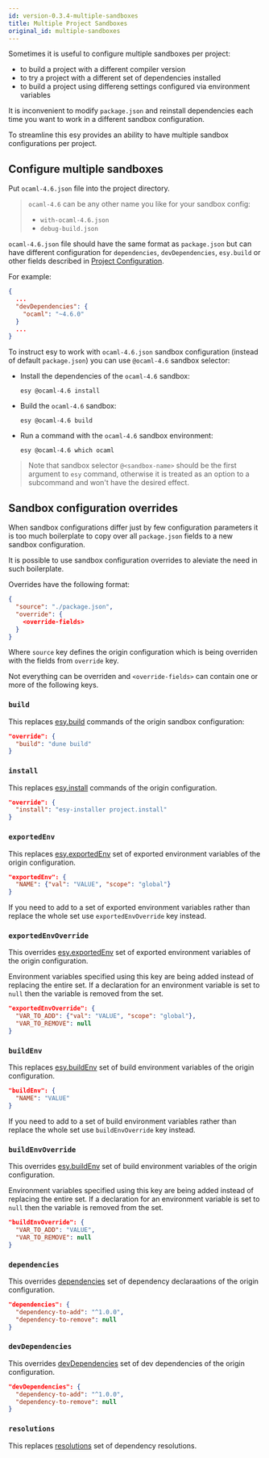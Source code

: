 ```yaml
---
id: version-0.3.4-multiple-sandboxes
title: Multiple Project Sandboxes
original_id: multiple-sandboxes
---
```


Sometimes it is useful to configure multiple sandboxes per project:

- to build a project with a different compiler version
- to try a project with a different set of dependencies installed
- to build a project using differeng settings configured via environment
  variables

It is inconvenient to modify `package.json` and reinstall dependencies each time
you want to work in a different sandbox configuration.

To streamline this esy provides an ability to have multiple sandbox
configurations per project.

## Configure multiple sandboxes

Put `ocaml-4.6.json` file into the project directory.

> `ocaml-4.6` can be any other name you like for your sandbox config:
> - `with-ocaml-4.6.json`
> - `debug-build.json`

`ocaml-4.6.json` file should have the same format as `package.json` but can have
different configuration for `dependencies`, `devDependencies`, `esy.build` or
other fields described in [Project Configuration](configuration.md).

For example:

```json
{
  ...
  "devDependencies": {
    "ocaml": "~4.6.0"
  }
  ...
}
```

To instruct esy to work with `ocaml-4.6.json` sandbox configuration (instead of
default `package.json`) you can use `@ocaml-4.6` sandbox selector:

- Install the dependencies of the `ocaml-4.6` sandbox:

  ```shell
  esy @ocaml-4.6 install
  ```

- Build the `ocaml-4.6` sandbox:

  ```shell
  esy @ocaml-4.6 build
  ```

- Run a command with the `ocaml-4.6` sandbox environment:

  ```shell
  esy @ocaml-4.6 which ocaml
  ```

> Note that sandbox selector `@<sandbox-name>` should be the first argument to
> `esy` command, otherwise it is treated as an option to a subcommand and won't
> have the desired effect.

## Sandbox configuration overrides

When sandbox configurations differ just by few configuration parameters it is
too much boilerplate to copy over all `package.json` fields to a new sandbox
configuration.

It is possible to use sandbox configuration overrides to aleviate the need in
such boilerplate.

Overrides have the following format:

```json
{
  "source": "./package.json",
  "override": {
    <override-fields>
  }
}
```

Where `source` key defines the origin configuration which is being overriden
with the fields from `override` key.

Not everything can be overriden and `<override-fields>` can contain one or more
of the following keys.

### `build`

This replaces [esy.build](configuration.md#esybuild) commands of the origin
sandbox configuration:

```json
"override": {
  "build": "dune build"
}
```

### `install`

This replaces [esy.install](configuration.md#esyinstall) commands of the origin
configuration.

```json
"override": {
  "install": "esy-installer project.install"
}
```

### `exportedEnv`

This replaces [esy.exportedEnv](configuration.md#esyexportedenv) set of exported
environment variables of the origin configuration.

```json
"exportedEnv": {
  "NAME": {"val": "VALUE", "scope": "global"}
}
```

If you need to add to a set of exported environment variables rather than
replace the whole set use `exportedEnvOverride` key instead.

### `exportedEnvOverride`

This overrides [esy.exportedEnv](configuration.md#esyexportedenv) set of exported
environment variables of the origin configuration.

Environment variables specified using this key are being added instead of
replacing the entire set. If a declaration for an environment variable is set to
`null` then the variable is removed from the set.

```json
"exportedEnvOverride": {
  "VAR_TO_ADD": {"val": "VALUE", "scope": "global"},
  "VAR_TO_REMOVE": null
}
```

### `buildEnv`

This replaces [esy.buildEnv](configuration.md#esybuildenv) set of build
environment variables of the origin configuration.

```json
"buildEnv": {
  "NAME": "VALUE"
}
```

If you need to add to a set of build environment variables rather than
replace the whole set use `buildEnvOverride` key instead.

### `buildEnvOverride`

This overrides [esy.buildEnv](configuration.md#esybuildenv) set of build
environment variables of the origin configuration.

Environment variables specified using this key are being added instead of
replacing the entire set. If a declaration for an environment variable is set to
`null` then the variable is removed from the set.

```json
"buildEnvOverride": {
  "VAR_TO_ADD": "VALUE",
  "VAR_TO_REMOVE": null
}
```

### `dependencies`

This overrides [dependencies](configuration.md#dependencies) set of dependency
declaraations of the origin configuration.

```json
"dependencies": {
  "dependency-to-add": "^1.0.0",
  "dependency-to-remove": null
}
```

### `devDependencies`

This overrides [devDependencies](configuration.md#devDependencies) set of dev
dependencies of the origin configuration.

```json
"devDependencies": {
  "dependency-to-add": "^1.0.0",
  "dependency-to-remove": null
}
```

### `resolutions`

This replaces [resolutions](configuration.md#resolutions) set of dependency
resolutions.
